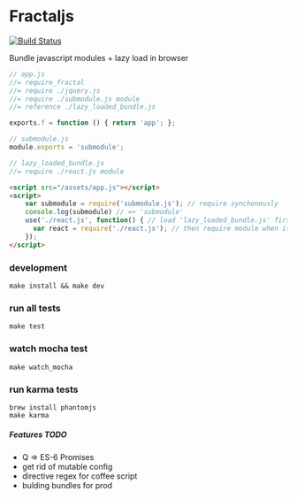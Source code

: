 Fractaljs
=============
[![Build Status](https://travis-ci.org/dmitriiabramov/async-require.svg?branch=master)](https://travis-ci.org/dmitriiabramov/async-require)

Bundle javascript modules + lazy load in browser

```javascript
// app.js
//= require_fractal
//= require ./jquery.js
//= require ./submodule.js module
//= reference ./lazy_loaded_bundle.js

exports.f = function () { return 'app'; };
```

```javascript
// submodule.js
module.exports = 'submodule';
```

```javascript
// lazy_loaded_bundle.js
//= require ./react.js module
```



```html
<script src="/assets/app.js"></script>
<script>
    var submodule = require('submodule.js'); // require synchonously
    console.log(submodule) // => 'submodule'
    use('./react.js', function() { // load 'lazy_loaded_bundle.js' first
      var react = require('./react.js'); // then require module when it's available
    });
</script>
```


### development
```shell
make install && make dev
```

### run all tests
```shell
make test
```

### watch mocha test
```shell
make watch_mocha
```

### run karma tests
```shell
brew install phantomjs
make karma
```

##### Features TODO
- Q => ES-6 Promises
- get rid of mutable config
- directive regex for coffee script
- bulding bundles for prod

